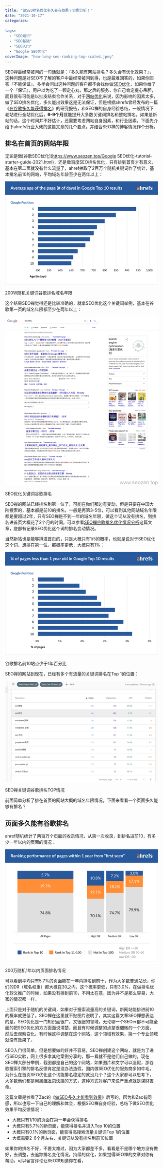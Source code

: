 ```yaml
---
title: "做SEO排名优化多久会有效果？实例分析！"
date: "2021-10-17"
categories: 

tags: 
  - "SEO知识"
  - "SEO基础"
  - "SEO入门"
  - "Google SEO优化"
coverImage: "how-long-seo-ranking-top-scaled.jpeg"
---
```


SEO禅最经常被问的一句话就是：『多久能有网站排名？多久会有优化效果？』，这种问题是对SEO不了解的客户中最经常被问到得，也是最难回答的，如果你回答『不能保证』，多半会问出这种问题的客户都不会找你做[SEO优化](https://www.seozen.top/SEO教程-first-step.html)，如果你给了一个『保证』，用户以为吃了一颗定心丸，那之后的服务，你自己肯定提心吊胆，而且很有可能是以扯皮结束合作关系，对于[网站优化](https://www.seozen.top/seo-website-tips.html)来说，因为影响的因素太多，做了SEO排名优化，多久能出效果这是无法保证，但是根据ahrefs曾经发布的一篇《[在谷歌多久能获得排名](https://ahrefs.com/blog/how-long-does-it-take-to-rank/)》的研究报告，和SEO禅的自身经验总结，一般情况下老站进行全站优化后，**6-9个月**就能提升大多数关键词排名和整站排名，如果是新站的话，这个时间并不好估计，还需要考虑网站自身因素，和行业因素，下面先介绍下ahrefs行业大佬的这篇文章的几个要点，并结合SEO禅的博客情况作个分析。

## 排名在首页的网站年限

无论是做[谷歌SEO优化](https://www.seozen.top/Google SEO优化-tutorial-starter-guide-2021.html)，还是做百度SEO排名优化，只有排到首页才有意义，基本在第二页就没有什么流量了，ahref抽取了2百万个随机关键词作了统计，基本排名前10的网站，平均域名年龄至少在两年以上：

![google-top-ranking-age-of-page-days](images/01-age-of-page-days-copy.jpeg)

200W随机关键词谷歌排名域名年限

这个结果SEO禅觉得还是比较准确的，就拿SEO优化这个关键词举例，基本在谷歌第一页的域名年限都至少在两年以上：

![SEO-optimize-keyword-top-ranking](images/SEO-optimize-keyword-top-ranking-931x1024.png)

SEO优化关键词谷歌排名

SEO禅的网站已经排名到第一位了，可能在你们那边有变动，但是只要在中国大陆搜索的，基本都是前10的排名，一般是再第3-5位，可以看到其他网站域名年限都是要超过2年，只有SEO禅是不到一年的域名年限，做这个词从没有排名，到排名进首页大概花了2个月的时间，可以参看[SEO禅谷歌排名优化情况分析](https://www.seozen.top/seozen-google-ranking-july.html)这篇文章，底部有记录SEO优化这个词的排名变动情况。

当然新站也是能够排进首页的，只是大概只有1/5的概率，也就是说对于SEO优化这个词，想排在第一位，那概率更低，大概只有1%：

![percentage-of-young-pages-top-ranking](images/percentage-of-young-pages-top-ranking.png)

谷歌排名前10站点少于1年百分比

SEO禅的网站到现在，已经有多个有流量的关键词排名在Top 1的位置：

![SEOZEN-TOP-one-ranking-keywords](images/SEOZEN-TOP-one-ranking-keywords-1024x671.png)

SEO禅关键词谷歌排名TOP情况

前面简单分析了排在首页的网站大概的域名年限情况，下面来看看一个页面多久能够有排名？

## 页面多久能有谷歌排名

ahref随机统计了两百万个页面的收录情况，从第一次收录，到排名进前10，有多少一年以内的页面的情况：

![ranking-performance-by-DR](images/ranking-performance-by-DR.png)

200万随机1年以内页面排名情况

可以看到平均只有5.7%的页面能在一年内排名到前十，作为大多数普通站长，你们的DR（域名权重）都大概在30之内，这个概率更低，只有3.0%，在做排名优化软文推广的时候，如果没有排到前10，不用太在意，因为并不是那么容易，大家的情况都一样。

上面只是对于随机的关键词，如果对于搜索流量高的关键词，新网站能排进前10的概率就更低了，SEO禅在这里就不贴图片说明了，其实这篇文章SEO禅想表达的是，SEO优化是一门知识面很广，又很细的领域，无论哪一个SEOer都不可能全面的把SEO优化的方方面面说清楚，而且有时候调整的点是很细微的一个方面，然后去观察变化，有时候这种调整在这个网站，这个领域有效果，换一个专业领域就没有效果了。

SEO入门很简单，但是想要做的好并不容易，SEO禅创建这个网站，就是为了进行SEO实验，网上很多拿其他案例分享的，那一看就不是他们自己做的，现在SEO禅大部分举例，截图都是自己的这个网站，如果图片和文字可以造假，那谷歌搜索引擎的排名反馈肯定是没办法造假，国内做SEO优化的服务商多如牛毛，为什么在首页SEO优化这个词能排名稳定的就没几个？这个大家都可以思考下，大多数他们都是用[黑帽发包快排](https://www.seozen.top/black-seo-quick-ranking-tech-2021.html)的方式，这种方式对客户来说严重点就是谋财害命。

这篇文章是参看了Zac的《[做SEO多久才能看到效果](https://www.seozac.com/topic/how-long-to-rank/)》后写的，因为和Zac有同感，所以也写一下自己的理解和体会，根据SEO禅自身经验，总结下做SEO优化效果平均反馈情况：

- 大概只有1/10的页面在第一年会获得排名
- 大概只有5.7%的新页面，能获得排名并进入Top 10的位置
- 大概只有0.1%的新页面，能获得高搜索流量关键词Top 1的位置
- 大概需要2-6个月左右，关键词从没有排名到前10位置

如果你的排名不好，不要太难过，因为大家都差不多，看看是不是哪个地方没有做好，去调整，去追踪排名变化情况，持续的优化，如果觉得SEO禅的文章对你有帮助，可以留言评论让SEO禅知道你在看，
